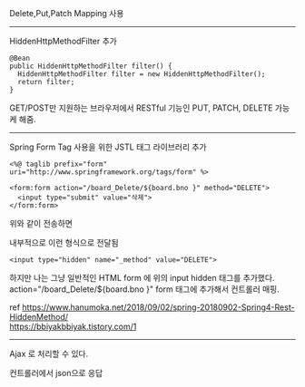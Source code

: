 Delete,Put,Patch Mapping 사용

---

HiddenHttpMethodFilter 추가

    @Bean
    public HiddenHttpMethodFilter filter() {
      HiddenHttpMethodFilter filter = new HiddenHttpMethodFilter();
      return filter;
    }

GET/POST만 지원하는 브라우저에서 RESTful 기능인 PUT, PATCH, DELETE 가능케 해줌.

---

Spring Form Tag 사용을 위한 JSTL 태그 라이브러리 추가

    <%@ taglib prefix="form" uri="http://www.springframework.org/tags/form" %>

    <form:form action="/board_Delete/${board.bno }" method="DELETE">
      <input type="submit" value="삭제">	
    </form:form>

위와 같이 전송하면

내부적으로 이런 형식으로 전달됨

    <input type="hidden" name="_method" value="DELETE">

하지만 나는 그냥 일반적인 HTML form 에 위의 input hidden 태그를 추가했다.<br>
action="/board_Delete/${board.bno }" form 태그에 추가해서 컨트롤러 매핑.

ref https://www.hanumoka.net/2018/09/02/spring-20180902-Spring4-Rest-HiddenMethod/<br>
https://bbiyakbbiyak.tistory.com/1


---

Ajax 로 처리할 수 있다.

컨트롤러에서 json으로 응답
